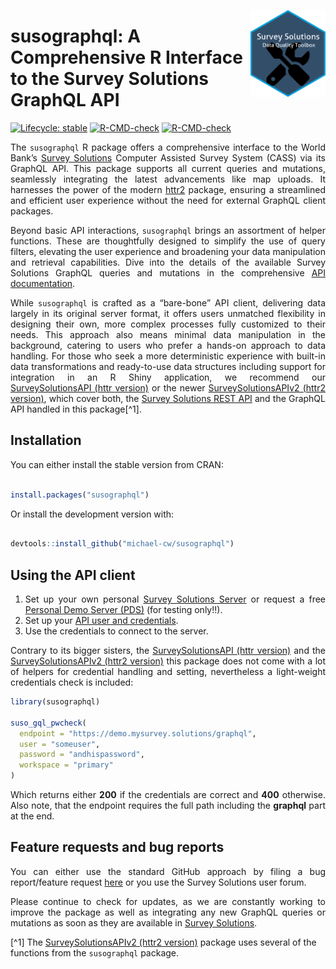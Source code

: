 
<!-- README.md is generated from README.Rmd. Please edit that file -->

<a href='https://docs.mysurvey.solutions/'><img src="man/figures/susotools.png" align="right" height="139" style="float:right; height:139px;"/></a>

# susographql: A Comprehensive R Interface to the Survey Solutions GraphQL API

<!-- badges: start -->

[![Lifecycle:
stable](https://img.shields.io/badge/lifecycle-stable-green.svg)](https://lifecycle.r-lib.org/articles/stages.html#stable)
[![R-CMD-check](https://github.com/michael-cw/susographql/workflows/R-CMD-check/badge.svg)](https://github.com/michael-cw/susographql/actions)
[![R-CMD-check](https://github.com/michael-cw/susographql/actions/workflows/R-CMD-check.yaml/badge.svg)](https://github.com/michael-cw/susographql/actions/workflows/R-CMD-check.yaml)
<!-- badges: end -->

<div align="justify">

The `susographql` R package offers a comprehensive interface to the
World Bank’s [Survey Solutions](https://mysurvey.solutions/en/) Computer
Assisted Survey System (CASS) via its GraphQL API. This package supports
all current queries and mutations, seamlessly integrating the latest
advancements like map uploads. It harnesses the power of the modern
[httr2](https://httr2.r-lib.org/index.html) package, ensuring a
streamlined and efficient user experience without the need for external
GraphQL client packages.

Beyond basic API interactions, `susographql` brings an assortment of
helper functions. These are thoughtfully designed to simplify the use of
query filters, elevating the user experience and broadening your data
manipulation and retrieval capabilities. Dive into the details of the
available Survey Solutions GraphQL queries and mutations in the
comprehensive [API
documentation](https://demo.mysurvey.solutions/graphql/).

While `susographql` is crafted as a “bare-bone” API client, delivering
data largely in its original server format, it offers users unmatched
flexibility in designing their own, more complex processes fully
customized to their needs. This approach also means minimal data
manipulation in the background, catering to users who prefer a hands-on
approach to data handling. For those who seek a more deterministic
experience with built-in data transformations and ready-to-use data
structures including support for integration in an R Shiny application,
we recommend our [SurveySolutionsAPI (httr
version)](https://github.com/michael-cw/SurveySolutionsAPI) or the newer
[SurveySolutionsAPIv2 (httr2
version)](https://github.com/michael-cw/SurveySolutionsAPIv2), which
cover both, the [Survey Solutions REST
API](https://demo.mysurvey.solutions/apidocs/index.html) and the GraphQL
API handled in this package[^1].

## Installation

You can either install the stable version from CRAN:

``` r

install.packages("susographql")
```

Or install the development version with:

``` r

devtools::install_github("michael-cw/susographql")
```

## Using the API client

1.  Set up your own personal [Survey Solutions
    Server](https://mysurvey.solutions/en/) or request a free [Personal
    Demo Server
    (PDS)](https://pds.mysurvey.solutions/PersonalDemoServerRequest)
    (for testing only\!\!).
2.  Set up your [API user and
    credentials](https://docs.mysurvey.solutions/headquarters/accounts/teams-and-roles-tab-creating-user-accounts/).
3.  Use the credentials to connect to the server.

Contrary to its bigger sisters, the [SurveySolutionsAPI (httr
version)](https://github.com/michael-cw/SurveySolutionsAPI) and the
[SurveySolutionsAPIv2 (httr2
version)](https://github.com/michael-cw/SurveySolutionsAPIv2) this
package does not come with a lot of helpers for credential handling and
setting, nevertheless a light-weight credentials check is included:

``` r
library(susographql)

suso_gql_pwcheck(
  endpoint = "https://demo.mysurvey.solutions/graphql",
  user = "someuser",
  password = "andhispassword",
  workspace = "primary"
)
```

Which returns either **200** if the credentials are correct and **400**
otherwise. Also note, that the endpoint requires the full path including
the **graphql** part at the end.

## Feature requests and bug reports

You can either use the standard GitHub approach by filing a bug
report/feature request
[here](https://github.com/michael-cw/SurveySolutionsAPI/issues) or you
use the Survey Solutions user forum.

Please continue to check for updates, as we are constantly working to
improve the package as well as integrating any new GraphQL queries or
mutations as soon as they are available in [Survey
Solutions](https://docs.mysurvey.solutions/release-notes/).

</div>

[^1]  The [SurveySolutionsAPIv2 (httr2
    version)](https://github.com/michael-cw/SurveySolutionsAPIv2)
    package uses several of the functions from the `susographql`
    package.
